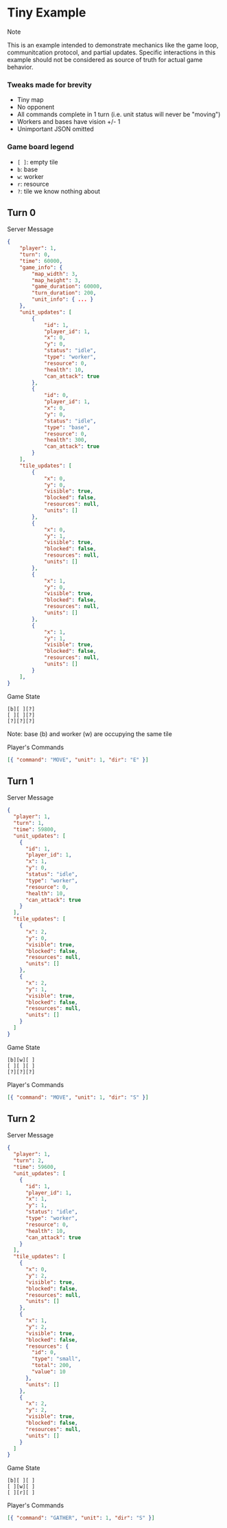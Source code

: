 # Tiny Example

> [!Note]  
> This is an example intended to demonstrate mechanics like the game loop, communitcation protocol, and partial updates.
> Specific interactions in this example should not be considered as source of truth for actual game behavior.

### Tweaks made for brevity

- Tiny map
- No opponent
- All commands complete in 1 turn (i.e. unit status will never be "moving")
- Workers and bases have vision +/- 1
- Unimportant JSON omitted

### Game board legend

- `[ ]`: empty tile
- `b`: base
- `w`: worker
- `r`: resource
- `?`: tile we know nothing about

## Turn 0

Server Message

```json
{
    "player": 1,
    "turn": 0,
    "time": 60000,
    "game_info": {
        "map_width": 3,
        "map_height": 3,
        "game_duration": 60000,
        "turn_duration": 200,
        "unit_info": { ... }
    },
    "unit_updates": [
        {
            "id": 1,
            "player_id": 1,
            "x": 0,
            "y": 0,
            "status": "idle",
            "type": "worker",
            "resource": 0,
            "health": 10,
            "can_attack": true
        },
        {
            "id": 0,
            "player_id": 1,
            "x": 0,
            "y": 0,
            "status": "idle",
            "type": "base",
            "resource": 0,
            "health": 300,
            "can_attack": true
        }
    ],
    "tile_updates": [
        {
            "x": 0,
            "y": 0,
            "visible": true,
            "blocked": false,
            "resources": null,
            "units": []
        },
        {
            "x": 0,
            "y": 1,
            "visible": true,
            "blocked": false,
            "resources": null,
            "units": []
        },
        {
            "x": 1,
            "y": 0,
            "visible": true,
            "blocked": false,
            "resources": null,
            "units": []
        },
        {
            "x": 1,
            "y": 1,
            "visible": true,
            "blocked": false,
            "resources": null,
            "units": []
        }
    ],
}
```

Game State

```
[b][ ][?]
[ ][ ][?]
[?][?][?]
```

Note: base (b) and worker (w) are occupying the same tile

Player's Commands

```json
[{ "command": "MOVE", "unit": 1, "dir": "E" }]
```

## Turn 1

Server Message

```json
{
  "player": 1,
  "turn": 1,
  "time": 59800,
  "unit_updates": [
    {
      "id": 1,
      "player_id": 1,
      "x": 1,
      "y": 0,
      "status": "idle",
      "type": "worker",
      "resource": 0,
      "health": 10,
      "can_attack": true
    }
  ],
  "tile_updates": [
    {
      "x": 2,
      "y": 0,
      "visible": true,
      "blocked": false,
      "resources": null,
      "units": []
    },
    {
      "x": 2,
      "y": 1,
      "visible": true,
      "blocked": false,
      "resources": null,
      "units": []
    }
  ]
}
```

Game State

```
[b][w][ ]
[ ][ ][ ]
[?][?][?]
```

Player's Commands

```json
[{ "command": "MOVE", "unit": 1, "dir": "S" }]
```

## Turn 2

Server Message

```json
{
  "player": 1,
  "turn": 2,
  "time": 59600,
  "unit_updates": [
    {
      "id": 1,
      "player_id": 1,
      "x": 1,
      "y": 1,
      "status": "idle",
      "type": "worker",
      "resource": 0,
      "health": 10,
      "can_attack": true
    }
  ],
  "tile_updates": [
    {
      "x": 0,
      "y": 2,
      "visible": true,
      "blocked": false,
      "resources": null,
      "units": []
    },
    {
      "x": 1,
      "y": 2,
      "visible": true,
      "blocked": false,
      "resources": {
        "id": 0,
        "type": "small",
        "total": 200,
        "value": 10
      },
      "units": []
    },
    {
      "x": 2,
      "y": 2,
      "visible": true,
      "blocked": false,
      "resources": null,
      "units": []
    }
  ]
}
```

Game State

```
[b][ ][ ]
[ ][w][ ]
[ ][r][ ]
```

Player's Commands

```json
[{ "command": "GATHER", "unit": 1, "dir": "S" }]
```
